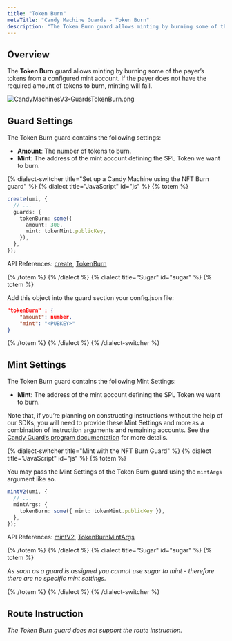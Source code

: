 ```yaml
---
title: "Token Burn"
metaTitle: "Candy Machine Guards - Token Burn"
description: "The Token Burn guard allows minting by burning some of the payer’s tokens."
---
```


## Overview

The **Token Burn** guard allows minting by burning some of the payer’s tokens from a configured mint account. If the payer does not have the required amount of tokens to burn, minting will fail.

![CandyMachinesV3-GuardsTokenBurn.png](https://docs.metaplex.com/assets/candy-machine-v3/CandyMachinesV3-GuardsTokenBurn.png#radius)

## Guard Settings

The Token Burn guard contains the following settings:

- **Amount**: The number of tokens to burn.
- **Mint**: The address of the mint account defining the SPL Token we want to burn.

{% dialect-switcher title="Set up a Candy Machine using the NFT Burn guard" %}
{% dialect title="JavaScript" id="js" %}
{% totem %}

```ts
create(umi, {
  // ...
  guards: {
    tokenBurn: some({
      amount: 300,
      mint: tokenMint.publicKey,
    }),
  },
});
```

API References: [create](https://mpl-candy-machine-js-docs.vercel.app/functions/create.html), [TokenBurn](https://mpl-candy-machine-js-docs.vercel.app/types/TokenBurnArgs.html)

{% /totem %}
{% /dialect %}
{% dialect title="Sugar" id="sugar" %}
{% totem %}

Add this object into the guard section your config.json file:

```json
"tokenBurn" : {
    "amount": number,
    "mint": "<PUBKEY>"
}
```

{% /totem %}
{% /dialect %}
{% /dialect-switcher %}

## Mint Settings

The Token Burn guard contains the following Mint Settings:

- **Mint**: The address of the mint account defining the SPL Token we want to burn.

Note that, if you’re planning on constructing instructions without the help of our SDKs, you will need to provide these Mint Settings and more as a combination of instruction arguments and remaining accounts. See the [Candy Guard’s program documentation](https://github.com/metaplex-foundation/mpl-candy-machine/tree/main/programs/candy-guard#tokenburn) for more details.

{% dialect-switcher title="Mint with the NFT Burn Guard" %}
{% dialect title="JavaScript" id="js" %}
{% totem %}

You may pass the Mint Settings of the Token Burn guard using the `mintArgs` argument like so.

```ts
mintV2(umi, {
  // ...
  mintArgs: {
    tokenBurn: some({ mint: tokenMint.publicKey }),
  },
});
```

API References: [mintV2](https://mpl-candy-machine-js-docs.vercel.app/functions/mintV2.html), [TokenBurnMintArgs](https://mpl-candy-machine-js-docs.vercel.app/types/TokenBurnMintArgs.html)

{% /totem %}
{% /dialect %}
{% dialect title="Sugar" id="sugar" %}
{% totem %}

_As soon as a guard is assigned you cannot use sugar to mint - therefore there are no specific mint settings._

{% /totem %}
{% /dialect %}
{% /dialect-switcher %}

## Route Instruction

_The Token Burn guard does not support the route instruction._
